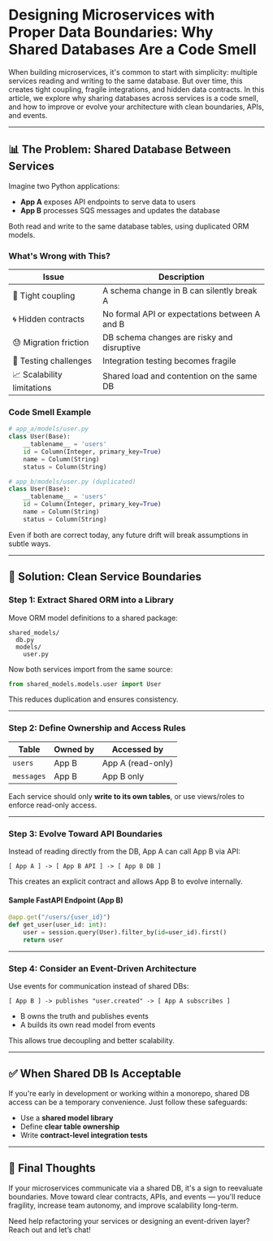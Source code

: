 # Designing Microservices with Proper Data Boundaries: Why Shared Databases Are a Code Smell

When building microservices, it's common to start with simplicity: multiple services reading and writing to the same database. But over time, this creates tight coupling, fragile integrations, and hidden data contracts. In this article, we explore why sharing databases across services is a code smell, and how to improve or evolve your architecture with clean boundaries, APIs, and events.

---

## 📊 The Problem: Shared Database Between Services

Imagine two Python applications:

- **App A** exposes API endpoints to serve data to users
- **App B** processes SQS messages and updates the database

Both read and write to the same database tables, using duplicated ORM models.

### What's Wrong with This?

| Issue                        | Description |
|-----------------------------|-------------|
| 🔄 Tight coupling          | A schema change in B can silently break A |
| 🌀 Hidden contracts         | No formal API or expectations between A and B |
| 😓 Migration friction      | DB schema changes are risky and disruptive |
| 🤖 Testing challenges      | Integration testing becomes fragile |
| 📈 Scalability limitations | Shared load and contention on the same DB |

### Code Smell Example

```python
# app_a/models/user.py
class User(Base):
    __tablename__ = 'users'
    id = Column(Integer, primary_key=True)
    name = Column(String)
    status = Column(String)

# app_b/models/user.py (duplicated)
class User(Base):
    __tablename__ = 'users'
    id = Column(Integer, primary_key=True)
    name = Column(String)
    status = Column(String)
```

Even if both are correct today, any future drift will break assumptions in subtle ways.

---

## 💼 Solution: Clean Service Boundaries

### Step 1: Extract Shared ORM into a Library

Move ORM model definitions to a shared package:

```
shared_models/
  db.py
  models/
    user.py
```

Now both services import from the same source:

```python
from shared_models.models.user import User
```

This reduces duplication and ensures consistency.

---

### Step 2: Define Ownership and Access Rules

| Table      | Owned by | Accessed by |
|------------|----------|--------------|
| `users`    | App B    | App A (read-only) |
| `messages` | App B    | App B only |

Each service should only **write to its own tables**, or use views/roles to enforce read-only access.

---

### Step 3: Evolve Toward API Boundaries

Instead of reading directly from the DB, App A can call App B via API:

```text
[ App A ] -> [ App B API ] -> [ App B DB ]
```

This creates an explicit contract and allows App B to evolve internally.

#### Sample FastAPI Endpoint (App B)
```python
@app.get("/users/{user_id}")
def get_user(user_id: int):
    user = session.query(User).filter_by(id=user_id).first()
    return user
```

---

### Step 4: Consider an Event-Driven Architecture

Use events for communication instead of shared DBs:

```text
[ App B ] -> publishes "user.created" -> [ App A subscribes ]
```

- B owns the truth and publishes events
- A builds its own read model from events

This allows true decoupling and better scalability.

---

## ✅ When Shared DB Is Acceptable

If you're early in development or working within a monorepo, shared DB access can be a temporary convenience. Just follow these safeguards:

- Use a **shared model library**
- Define **clear table ownership**
- Write **contract-level integration tests**

---

## 🚀 Final Thoughts

If your microservices communicate via a shared DB, it's a sign to reevaluate boundaries. Move toward clear contracts, APIs, and events — you'll reduce fragility, increase team autonomy, and improve scalability long-term.

Need help refactoring your services or designing an event-driven layer? Reach out and let’s chat!

